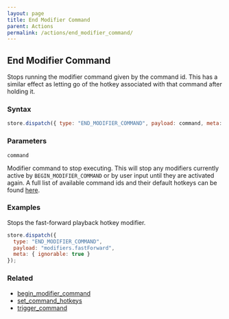 ```yaml
---
layout: page
title: End Modifier Command
parent: Actions
permalink: /actions/end_modifier_command/
---
```


## End Modifier Command

Stops running the modifier command given by the command id. This has a similar effect as letting go of the hotkey associated with that command after holding it.

### Syntax

```js
store.dispatch({ type: "END_MODIFIER_COMMAND", payload: command, meta: { ignorable: true } });
```

### Parameters

`command`

Modifier command to stop executing. This will stop any modifiers currently active by `BEGIN_MODIFIER_COMMAND` or by user input until they are activated again. A full list of available command ids and their default hotkeys can be found [here](../External/commands.json).

### Examples

Stops the fast-forward playback hotkey modifier.

```js
store.dispatch({
  type: "END_MODIFIER_COMMAND",
  payload: "modifiers.fastForward",
  meta: { ignorable: true }
});
```

### Related

- [begin_modifier_command](./begin_modifier_command.md)
- [set_command_hotkeys](./set_command_hotkeys.md)
- [trigger_command](./trigger_command.md)